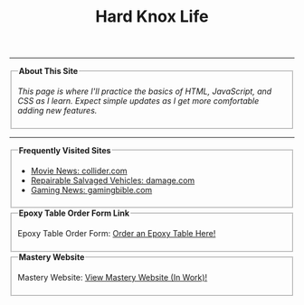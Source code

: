 <html>
<head>
  <meta charset="UTF-8">
  <meta name="viewport" content="width=device-width, initial-scale=1.0">
  <title>Hard Knox Life</title>
  <link rel="stylesheet" href="Index/Index-Page.css">
</head>

<body>
  <header>
    <h1>Hard Knox Life</h1>
  </header>

  <hr>

  <fieldset>
    <legend><b>About This Site</b></legend>
    <em>
      <p>This page is where I'll practice the basics of HTML, JavaScript, and CSS as I learn. Expect simple updates as I get more comfortable adding new features.</p>
    </em>
  </fieldset>

  <hr>

  <fieldset>
    <legend><b>Frequently Visited Sites</b></legend>
    <ul>
      <li><a href="https://collider.com/">Movie News: collider.com</a></li>
      <li><a href="https://www.damage.com/">Repairable Salvaged Vehicles: damage.com</a></li>
      <li><a href="https://www.gamingbible.com/">Gaming News: gamingbible.com</a></li>
    </ul>
  </fieldset>

  <fieldset>
    <legend><b>Epoxy Table Order Form Link</b></legend>
    <p>
      Epoxy Table Order Form:
      <a href="OrderForm/Epoxy-Table-Order-Form.html">Order an Epoxy Table Here!</a>
    </p>
  </fieldset>

  <fieldset>
    <legend><b>Mastery Website</b></legend>
    <p>
      Mastery Website:
      <a href="Mastery-Website.html">View Mastery Website (In Work)!</a>
    </p>
  </fieldset>

</body>
</html>
